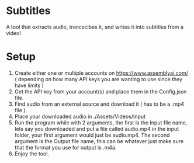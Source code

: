 # Subtitles
A tool that extracts audio, trancscibes it, and writes it into subtitles from a video!
# Setup
1. Create either one or multiple accounts on https://www.assemblyai.com/ ( depending on how many API keys you are wanting to use since they have limits ) 
2. Get the API key from your account(s) and place them in the Config.json file.
3. Find audio from an external source and download it ( has to be a .mp4 file ) 
4. Place your downloaded audio in ./Assets/Videos/Input
5. Run the program while with 2 arguments, the first is the Input file name, lets say you downloaded and put a file called audio.mp4 in the input folder, your first argument would just be audio.mp4. The second argument is the Output file name, this can be whatever just make sure that the format you use for output is .m4a. 
6. Enjoy the tool.
